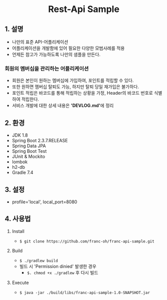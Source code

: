 <div align="center">
    <h1>Rest-Api Sample</h1>
</div>

## 1. 설명
- 나만의 표준 API-어플리케이션
- 어플리케이션을 개발함에 있어 필요한 다양한 모범사례를 적용
- 언제든 참고가 가능하도록 나만의 샘플을 만든다.

### 회원의 멤버십을 관리하는 어플리케이션
- 회원은 본인이 원하는 멤버십에 가입하여, 포인트를 적립할 수 있다.
- 또한 원하면 멤버십 탈퇴도 가능, 하지만 탈퇴 당일 재가입은 불가하다.
- 포인트 적립은 바코드를 통해 적립하는 상황을 가정, Header의 바코드 번호로 식별하여 적립한다.
- 서비스 개발에 대한 상세 내용은 <b>'DEVLOG.md'</b>에 정리

## 2. 환경
- JDK 1.8
- Spring Boot 2.3.7.RELEASE
- Spring Data JPA
- Spring Boot Test
- JUnit & Mockito
- lombok
- h2-db
- Gradle 7.4

## 3. 설정
- profile='local', local_port=8080

## 4. 사용법
1. Install
    - `$ git clone https://github.com/franc-oh/franc-api-sample.git`
    
2. Build
    - `$ ./gradlew build`
    - 빌드 시 'Permission dinied' 발생한 경우
        - `$. chmod +x ./gradlew` 후 다시 빌드
        
3. Execute
    - `$ java -jar ./build/libs/franc-api-sample-1.0-SNAPSHOT.jar`
    
